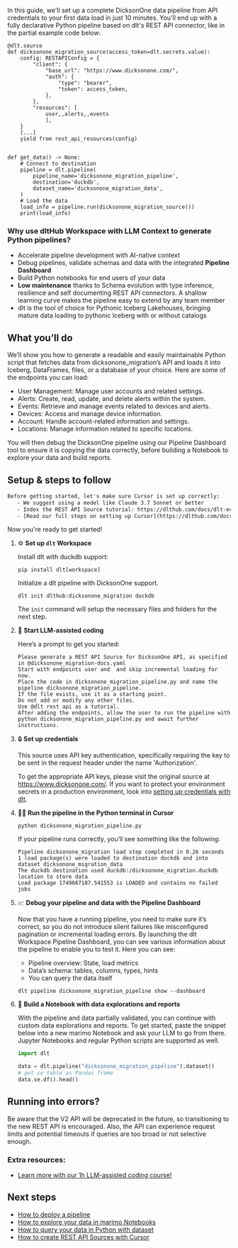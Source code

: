 In this guide, we'll set up a complete DicksonOne data pipeline from API credentials to your first data load in just 10 minutes. You'll end up with a fully declarative Python pipeline based on dlt's REST API connector, like in the partial example code below:

```python-outcome
@dlt.source
def dicksonone_migration_source(access_token=dlt.secrets.value):
    config: RESTAPIConfig = {
        "client": {
            "base_url": "https://www.dicksonone.com/",
            "auth": {
                "type": "bearer",
                "token": access_token,
            },
        },
        "resources": [
            user,,alerts,,events
            ],
    }
    [...]
    yield from rest_api_resources(config)


def get_data() -> None:
    # Connect to destination
    pipeline = dlt.pipeline(
        pipeline_name='dicksonone_migration_pipeline',
        destination='duckdb',
        dataset_name='dicksonone_migration_data', 
    )
    # Load the data
    load_info = pipeline.run(dicksonone_migration_source())
    print(load_info) 
```

### Why use dltHub Workspace with LLM Context to generate Python pipelines?

- Accelerate pipeline development with AI-native context
- Debug pipelines, validate schemas and data with the integrated **Pipeline Dashboard**
- Build Python notebooks for end users of your data
- **Low maintenance** thanks to Schema evolution with type inference, resilience and self documenting REST API connectors. A shallow learning curve makes the pipeline easy to extend by any team member
- dlt is the tool of choice for Pythonic Iceberg Lakehouses, bringing mature data loading to pythonic Iceberg with or without catalogs

## What you’ll do

We’ll show you how to generate a readable and easily maintainable Python script that fetches data from dicksonone_migration’s API and loads it into Iceberg, DataFrames, files, or a database of your choice. Here are some of the endpoints you can load:

- User Management: Manage user accounts and related settings.
- Alerts: Create, read, update, and delete alerts within the system.
- Events: Retrieve and manage events related to devices and alerts.
- Devices: Access and manage device information.
- Account: Handle account-related information and settings.
- Locations: Manage information related to specific locations.

You will then debug the DicksonOne pipeline using our Pipeline Dashboard tool to ensure it is copying the data correctly, before building a Notebook to explore your data and build reports.

## Setup & steps to follow

```default
Before getting started, let's make sure Cursor is set up correctly:
   - We suggest using a model like Claude 3.7 Sonnet or better
   - Index the REST API Source tutorial: https://dlthub.com/docs/dlt-ecosystem/verified-sources/rest_api/ and add it to context as **@dlt rest api**
   - [Read our full steps on setting up Cursor](https://dlthub.com/docs/dlt-ecosystem/llm-tooling/cursor-restapi#23-configuring-cursor-with-documentation)
```

Now you're ready to get started!

1. ⚙️ **Set up `dlt` Workspace**
    
    Install dlt with duckdb support:
    ```shell
    pip install dlt[workspace]
    ```

    Initialize a dlt pipeline with DicksonOne support.
    ```shell
    dlt init dlthub:dicksonone_migration duckdb
    ```

    The `init` command will setup the necessary files and folders for the next step.
    
2. 🤠 **Start LLM-assisted coding**
    
    Here’s a prompt to get you started:
    
    ```prompt
    Please generate a REST API Source for DicksonOne API, as specified in @dicksonone_migration-docs.yaml 
    Start with endpoints user and  and skip incremental loading for now. 
    Place the code in dicksonone_migration_pipeline.py and name the pipeline dicksonone_migration_pipeline. 
    If the file exists, use it as a starting point. 
    Do not add or modify any other files. 
    Use @dlt rest api as a tutorial. 
    After adding the endpoints, allow the user to run the pipeline with python dicksonone_migration_pipeline.py and await further instructions.
    ```

    
3. 🔒 **Set up credentials** 
    
    This source uses API key authentication, specifically requiring the key to be sent in the request header under the name 'Authorization'.
    
    To get the appropriate API keys, please visit the original source at https://www.dicksonone.com/.
    If you want to protect your environment secrets in a production environment, look into [setting up credentials with dlt](https://dlthub.com/docs/walkthroughs/add_credentials).
    
4. 🏃‍♀️ **Run the pipeline in the Python terminal in Cursor**
    
    ```shell
    python dicksonone_migration_pipeline.py
    ```
    
    If your pipeline runs correctly, you’ll see something like the following:
    
    ```shell
    Pipeline dicksonone_migration load step completed in 0.26 seconds
    1 load package(s) were loaded to destination duckdb and into dataset dicksonone_migration_data
    The duckdb destination used duckdb:/dicksonone_migration.duckdb location to store data
    Load package 1749667187.541553 is LOADED and contains no failed jobs
    ```
    
5. 📈 **Debug your pipeline and data with the Pipeline Dashboard**

    Now that you have a running pipeline, you need to make sure it’s correct, so you do not introduce silent failures like misconfigured pagination or incremental loading errors. By launching the dlt Workspace Pipeline Dashboard, you can see various information about the pipeline to enable you to test it. Here you can see:
    - Pipeline overview: State, load metrics
    - Data’s schema: tables, columns, types, hints
    - You can query the data itself
    
    ```shell
    dlt pipeline dicksonone_migration_pipeline show --dashboard
    ```
    
6. 🐍 **Build a Notebook with data explorations and reports**

    With the pipeline and data partially validated, you can continue with custom data explorations and reports. To get started, paste the snippet below into a new marimo Notebook and ask your LLM to go from there. Jupyter Notebooks and regular Python scripts are supported as well.

    
    ```python
    import dlt

   data = dlt.pipeline("dicksonone_migration_pipeline").dataset()
   # get se table as Pandas frame
   data.se.df().head()
    ```

## Running into errors?

Be aware that the V2 API will be deprecated in the future, so transitioning to the new REST API is encouraged. Also, the API can experience request limits and potential timeouts if queries are too broad or not selective enough.

### Extra resources:

- [Learn more with our 1h LLM-assisted coding course!](https://www.youtube.com/watch?v=GGid70rnJuM)

## Next steps

- [How to deploy a pipeline](https://dlthub.com/docs/walkthroughs/deploy-a-pipeline)
- [How to explore your data in marimo Notebooks](https://dlthub.com/docs/general-usage/dataset-access/marimo)
- [How to query your data in Python with dataset](https://dlthub.com/docs/general-usage/dataset-access/dataset)
- [How to create REST API Sources with Cursor](https://dlthub.com/docs/dlt-ecosystem/llm-tooling/cursor-restapi)